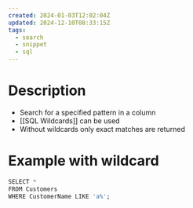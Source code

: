 ```yaml
---
created: 2024-01-03T12:02:04Z
updated: 2024-12-10T08:33:15Z
tags:
  - search
  - snippet
  - sql
---
```

# Description
- Search for a specified pattern in a column
- [[SQL Wildcards]] can be used
- Without wildcards only exact matches are returned
# Example with wildcard
```sql
SELECT *
FROM Customers  
WHERE CustomerName LIKE 'a%';
```